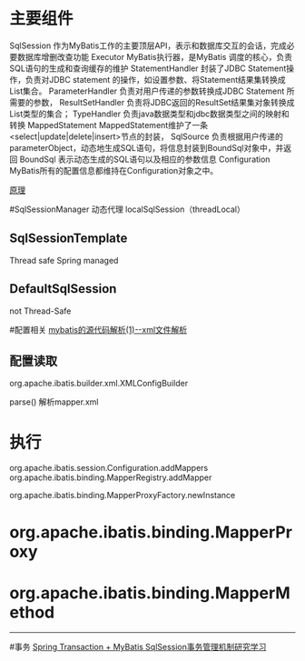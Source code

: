 
# 主要组件

SqlSession            作为MyBatis工作的主要顶层API，表示和数据库交互的会话，完成必要数据库增删改查功能
Executor              MyBatis执行器，是MyBatis 调度的核心，负责SQL语句的生成和查询缓存的维护
StatementHandler   封装了JDBC Statement操作，负责对JDBC statement 的操作，如设置参数、将Statement结果集转换成List集合。
ParameterHandler   负责对用户传递的参数转换成JDBC Statement 所需要的参数，
ResultSetHandler    负责将JDBC返回的ResultSet结果集对象转换成List类型的集合；
TypeHandler          负责java数据类型和jdbc数据类型之间的映射和转换
MappedStatement   MappedStatement维护了一条<select|update|delete|insert>节点的封装， 
SqlSource            负责根据用户传递的parameterObject，动态地生成SQL语句，将信息封装到BoundSql对象中，并返回
BoundSql             表示动态生成的SQL语句以及相应的参数信息
Configuration        MyBatis所有的配置信息都维持在Configuration对象之中。






[原理](https://www.zhihu.com/question/25007334)



#SqlSessionManager
动态代理
localSqlSession（threadLocal）

## SqlSessionTemplate
Thread safe
Spring managed



## DefaultSqlSession
not Thread-Safe

#配置相关
[mybatis的源代码解析(1)--xml文件解析](https://www.cnblogs.com/wangjiuyong/articles/6720501.html)

## 配置读取
org.apache.ibatis.builder.xml.XMLConfigBuilder

parse()
解析mapper.xml

# 执行
org.apache.ibatis.session.Configuration.addMappers
	org.apache.ibatis.binding.MapperRegistry.addMapper

org.apache.ibatis.binding.MapperProxyFactory.newInstance

# org.apache.ibatis.binding.MapperProxy

# org.apache.ibatis.binding.MapperMethod



---
#事务
[Spring Transaction + MyBatis SqlSession事务管理机制研究学习](https://my.oschina.net/realfighter/blog/366089)







